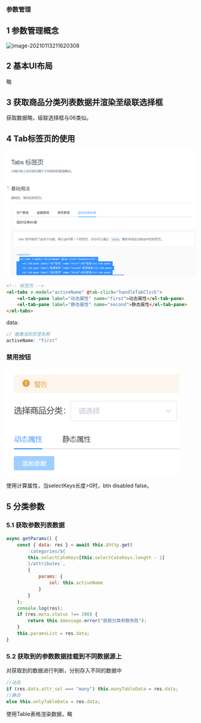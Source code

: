 ### 参数管理

## 1 参数管理概念

![image-20210113211620308](E:%5CStudy%5CFront-end%5C%E7%AC%94%E8%AE%B0%5Cnote%5Cimg%5Cimage-20210113211620308.png)

## 2 基本UI布局

略

## 3 获取商品分类列表数据并渲染至级联选择框

获取数据略，级联选择框与06类似。

## 4 Tab标签页的使用

![image-20210113215134858](../img/image-20210113215134858.png)

```html
<!-- 标签页 -->
<el-tabs v-model="activeName" @tab-click="handleTabClick">
    <el-tab-pane label="动态属性" name="first">动态属性</el-tab-pane>
    <el-tab-pane label="静态属性" name="second">静态属性</el-tab-pane>
</el-tabs>
```

data:

```js
// 被激活的页签名称
activeName: "first"
```

### 禁用按钮

![image-20210113220051120](../img/image-20210113220051120.png)

使用计算属性，当selectKeys长度>0时，btn disabled false。

## 5 分类参数

### 5.1 获取参数列表数据

```js
async getParams() {
    const { data: res } = await this.$http.get(
        `categories/${
        this.selectCateKeys[this.selectCateKeys.length - 1]
        }/attributes`,
        {
            params: {
                sel: this.activeName
            }
        }
    );
    console.log(res);
    if (res.meta.status !== 200) {
        return this.$message.error("获取分类参数失败");
    }
    this.paramsList = res.data;
}
```

### 5.2 获取到的参数数据挂载到不同数据源上

对获取到的数据进行判断，分别存入不同的数据中

```js
//动态
if (res.data.attr_sel === "many") this.manyTableData = res.data;
//静态
else this.onlyTableData = res.data;
```

使用Table表格渲染数据，略